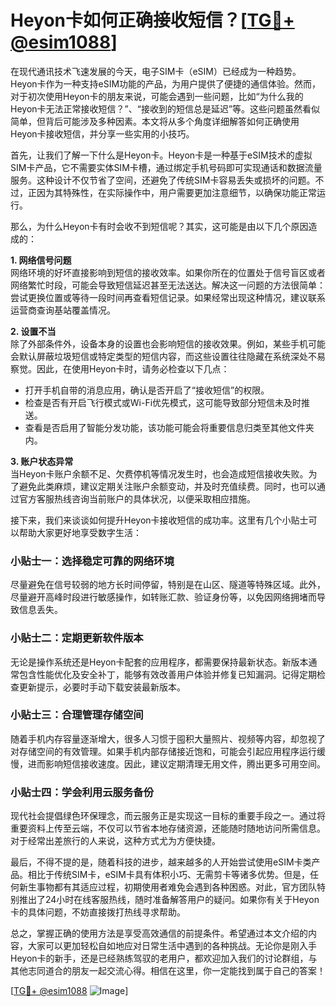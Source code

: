 # Heyon卡如何正确接收短信？[[TG💪+ @esim1088](https://t.me/s/esim1088)]

在现代通讯技术飞速发展的今天，电子SIM卡（eSIM）已经成为一种趋势。Heyon卡作为一种支持eSIM功能的产品，为用户提供了便捷的通信体验。然而，对于初次使用Heyon卡的朋友来说，可能会遇到一些问题，比如“为什么我的Heyon卡无法正常接收短信？”、“接收到的短信总是延迟”等。这些问题虽然看似简单，但背后可能涉及多种因素。本文将从多个角度详细解答如何正确使用Heyon卡接收短信，并分享一些实用的小技巧。

首先，让我们了解一下什么是Heyon卡。Heyon卡是一种基于eSIM技术的虚拟SIM卡产品，它不需要实体SIM卡槽，通过绑定手机号码即可实现通话和数据流量服务。这种设计不仅节省了空间，还避免了传统SIM卡容易丢失或损坏的问题。不过，正因为其特殊性，在实际操作中，用户需要更加注意细节，以确保功能正常运行。

那么，为什么Heyon卡有时会收不到短信呢？其实，这可能是由以下几个原因造成的：

**1. 网络信号问题**  
网络环境的好坏直接影响到短信的接收效率。如果你所在的位置处于信号盲区或者网络繁忙时段，可能会导致短信延迟甚至无法送达。解决这一问题的方法很简单：尝试更换位置或等待一段时间再查看短信记录。如果经常出现这种情况，建议联系运营商查询基站覆盖情况。

**2. 设置不当**  
除了外部条件外，设备本身的设置也会影响短信的接收效果。例如，某些手机可能会默认屏蔽垃圾短信或特定类型的短信内容，而这些设置往往隐藏在系统深处不易察觉。因此，在使用Heyon卡时，请务必检查以下几点：
- 打开手机自带的消息应用，确认是否开启了“接收短信”的权限。
- 检查是否有开启飞行模式或Wi-Fi优先模式，这可能导致部分短信未及时推送。
- 查看是否启用了智能分发功能，该功能可能会将重要信息归类至其他文件夹内。

**3. 账户状态异常**  
当Heyon卡账户余额不足、欠费停机等情况发生时，也会造成短信接收失败。为了避免此类麻烦，建议定期关注账户余额变动，并及时充值续费。同时，也可以通过官方客服热线咨询当前账户的具体状况，以便采取相应措施。

接下来，我们来谈谈如何提升Heyon卡接收短信的成功率。这里有几个小贴士可以帮助大家更好地享受数字生活：

### 小贴士一：选择稳定可靠的网络环境  
尽量避免在信号较弱的地方长时间停留，特别是在山区、隧道等特殊区域。此外，尽量避开高峰时段进行敏感操作，如转账汇款、验证身份等，以免因网络拥堵而导致信息丢失。

### 小贴士二：定期更新软件版本  
无论是操作系统还是Heyon卡配套的应用程序，都需要保持最新状态。新版本通常包含性能优化及安全补丁，能够有效改善用户体验并修复已知漏洞。记得定期检查更新提示，必要时手动下载安装最新版本。

### 小贴士三：合理管理存储空间  
随着手机内存容量逐渐增大，很多人习惯于囤积大量照片、视频等内容，却忽视了对存储空间的有效管理。如果手机内部存储接近饱和，可能会引起应用程序运行缓慢，进而影响短信接收速度。因此，建议定期清理无用文件，腾出更多可用空间。

### 小贴士四：学会利用云服务备份  
现代社会提倡绿色环保理念，而云服务正是实现这一目标的重要手段之一。通过将重要资料上传至云端，不仅可以节省本地存储资源，还能随时随地访问所需信息。对于经常出差旅行的人来说，这种方式尤为方便快捷。

最后，不得不提的是，随着科技的进步，越来越多的人开始尝试使用eSIM卡类产品。相比于传统SIM卡，eSIM卡具有体积小巧、无需剪卡等诸多优势。但是，任何新生事物都有其适应过程，初期使用者难免会遇到各种困惑。对此，官方团队特别推出了24小时在线客服热线，随时准备解答用户的疑问。如果你有关于Heyon卡的具体问题，不妨直接拨打热线寻求帮助。

总之，掌握正确的使用方法是享受高效通信的前提条件。希望通过本文介绍的内容，大家可以更加轻松自如地应对日常生活中遇到的各种挑战。无论你是刚入手Heyon卡的新手，还是已经熟练驾驭的老用户，都欢迎加入我们的讨论群组，与其他志同道合的朋友一起交流心得。相信在这里，你一定能找到属于自己的答案！

[[TG💪+ @esim1088](https://t.me/s/esim1088) ![Image](https://i.postimg.cc/4NQfJmqS/Snipaste-2025-05-13-00-14-12.png)]